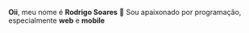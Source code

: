 <b>Oii</b>, meu nome é <b>Rodrigo Soares</b> 👋
Sou apaixonado por programação, especialmente <b>web</b> e <b>mobile</b>
